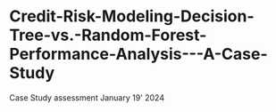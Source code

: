 # Credit-Risk-Modeling-Decision-Tree-vs.-Random-Forest-Performance-Analysis---A-Case-Study
Case Study assessment January 19' 2024
